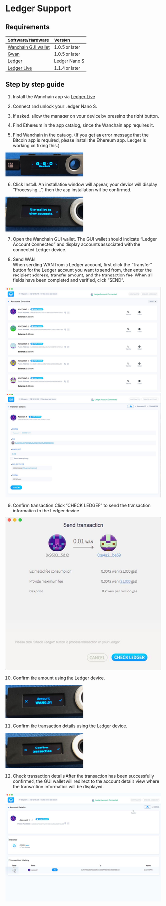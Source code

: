 
# Ledger Support
## Requirements
|**Software/Hardware**|**Version**|
|:---|:---| 
| [Wanchain GUI wallet](https://wanchain.org/products) | 1.0.5 or later  |
| [Gwan](https://github.com/wanchain/go-wanchain) |   1.0.5 or later| 
|  [Ledger](https://www.ledger.com/) |  Ledger Nano S |  
|  [Ledger Live](https://www.ledger.com/pages/ledger-live) |  1.1.4 or later  |   

## Step by step guide

1. Install the Wanchain app via
[Ledger Live](http://ledger.com/live)

2. Connect and unlock your
Ledger Nano S.

3. If asked, allow the manager
on your device by pressing
the right button.

4. Find Ethereum in the app
catalog, since the Wanchain app
requires it.

5. Find Wanchain in the 
catalog. (If you get an error
message that the Bitcoin app is
required, please install the
Ethereum app. Ledger is
working on fixing this.) 

<img src="_media/ledger1.jpg" width="50%" height="50%"/>

6. Click Install. An installation
window will appear, your device will
display “Processing…”, then the app
installation will be confirmed.

<img src="_media/ledger2.jpg" width="50%" height="50%"/>

7. Open the Wanchain GUI wallet.
The GUI wallet should indicate
“Ledger Account Connected” and
display accounts associated with the
connected Ledger device. 

8. Send WAN  
When sending WAN from a Ledger account, first click the “Transfer” button for the
Ledger account you want to send from, then enter the recipient address, transfer
amount, and the transaction fee. When all fields have been completed and verified,
click “SEND”.  

![](_media/ledger3.jpg)
![](_media/ledger4.jpg)

9. Confirm transaction
Click “CHECK LEDGER” to send
the transaction information to
the Ledger device.

![](_media/ledger5.jpg)


10. Confirm the amount using the Ledger device.

<img src="_media/ledger6.jpg" width="50%" height="50%"/>

11. Confirm the transaction details using the Ledger device.

<img src="_media/ledger7.jpg" width="50%" height="50%"/>

12. Check transaction details
After the transaction has been
successfully confirmed, the
GUI wallet will redirect to the
account details view where
the transaction information
will be displayed.

![](_media/ledger8.jpg)